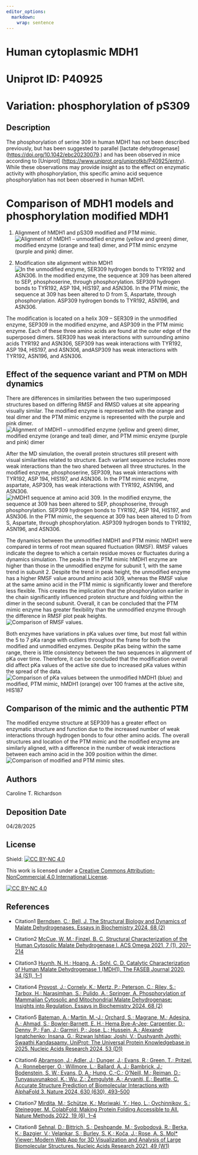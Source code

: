 ```yaml
---
editor_options: 
  markdown: 
    wrap: sentence
---
```


# Human cytoplasmic MDH1

# Uniprot ID: P40925

# Variation: phosphorylation of pS309

## Description

The phosphorylation of serine 309 in human MDH1 has not been described previously, but has been suggested to parallel [lactate dehydrogenase] (<https://doi.org/10.1042/ebc20230079>.) and has been observed in mice according to [Uniprot] (<https://www.uniprot.org/uniprotkb/P40925/entry>).
While these observations may provide insight as to the effect on enzymatic activity with phosphorylation, this specific amino acid sequence phosphorylation has not been observed in human MDH1.

# Comparison of MDH1 models and phosphorylation modified MDH1

1.  Alignment of hMDH1 and pS309 modified and PTM mimic.
    ![Alignment of hMDH1 – unmodified enzyme (yellow and green) dimer, modified enzyme (orange and teal) dimer, and PTM mimic enzyme (purple and pink) dimer.](images/site.png)

2.  Modification site alignment within MDH1 ![In the unmodified enzyme, SER309 hydrogen bonds to TYR192 and ASN306. In the modified enzyme, the sequence at 309 has been altered to SEP, phosphoserine, through phosphorylation. SEP309 hydrogen bonds to TYR192, ASP 194, HIS197, and ASN306. In the PTM mimic, the sequence at 309 has been altered to D from S, Aspartate, through phosphorylation. ASP309 hydrogen bonds to TYR192, ASN196, and ASN306.](images/site.png)

The modification is located on a helix 309 – SER309 in the unmodified enzyme, SEP309 in the modified enzyme, and ASP309 in the PTM mimic enzyme.
Each of these three amino acids are found at the outer edge of the superposed dimers.
SER309 has weak interactions with surrounding amino acids TYR192 and ASN306, SEP309 has weak interactions with TYR192, ASP 194, HIS197, and ASN306, andASP309 has weak interactions with TYR192, ASN196, and ASN306.

## Effect of the sequence variant and PTM on MDH dynamics

There are differences in similarities between the two superimposed structures based on differing RMSF and RMSD values at site appearing visually similar.
The modified enzyme is represented with the orange and teal dimer and the PTM mimic enzyme is represented with the purple and pink dimer.
![Alignment of hMDH1 – unmodified enzyme (yellow and green) dimer, modified enzyme (orange and teal) dimer, and PTM mimic enzyme (purple and pink) dimer](images/md_align.png)

After the MD simulation, the overall protein structures still present with visual similarities related to structure.
Each variant sequence includes more weak interactions than the two shared between all three structures.
In the modified enzyme, phosphoserine, SEP309, has weak interactions with TYR192, ASP 194, HIS197, and ASN306.
In the PTM mimic enzyme, aspartate, ASP309, has weak interactions with TYR192, ASN196, and ASN306.
![hMDH1 sequence at amino acid 309. In the modified enzyme, the sequence at 309 has been altered to SEP, phosphoserine, through phosphorylation. SEP309 hydrogen bonds to TYR192, ASP 194, HIS197, and ASN306. In the PTM mimic, the sequence at 309 has been altered to D from S, Aspartate, through phosphorylation. ASP309 hydrogen bonds to TYR192, ASN196, and ASN306.](images/md_site.png)

The dynamics between the unmodified hMDH1 and PTM mimic hMDH1 were compared in terms of root mean squared fluctuation (RMSF).
RMSF values indicate the degree to which a certain residue moves or fluctuates during a dynamics simulation.
The peaks in the PTM mimic hMDH1 enzyme are higher than those in the unmodified enzyme for subunit 1, with the same trend in subunit 2.
Despite the trend in peak height, the unmodified enzyme has a higher RMSF value around amino acid 309, whereas the RMSF value at the same amino acid in the PTM mimic is significantly lower and therefore less flexible.
This creates the implication that the phosphorylation earlier in the chain significantly influenced protein structure and folding within the dimer in the second subunit.
Overall, it can be concluded that the PTM mimic enzyme has greater flexibility than the unmodified enzyme through the difference in RMSF plot peak heights.\
![Comparison of RMSF values.](images/RMSF_compare.png)

Both enzymes have variations in pKa values over time, but most fall within the 5 to 7 pKa range with outliers throughout the frame for both the modified and unmodified enzymes.
Despite pKas being within the same range, there is little consistency between the two sequences in alignment of pKa over time.
Therefore, it can be concluded that the modification overall did affect pKa values of the active site due to increased pKa values within the spread of the data.
![Comparison of pKa values between the unmodified hMDH1 (blue) and modified, PTM mimic, hMDH1 (orange) over 100 frames at the active site, HIS187](images/pKa_over_traj_HIS187.png)

## Comparison of the mimic and the authentic PTM

The modified enzyme structure at SEP309 has a greater effect on enzymatic structure and function due to the increased number of weak interactions through hydrogen bonds to four other amino acids.
The overall structures and location of the PTM mimic and the modified enzyme are similarly aligned, with a difference in the number of weak interactions between each amino acid in the 309 position within the dimer.
![Comparison of modified and PTM mimic sites.](images/mod_compare.png)

## Authors

Caroline T. Richardson

## Deposition Date

04/28/2025

## License

Shield: [![CC BY-NC 4.0](https://img.shields.io/badge/License-CC%20BY--NC%204.0-lightgrey.svg)](https://creativecommons.org/licenses/by-nc/4.0/)

This work is licensed under a [Creative Commons Attribution-NonCommercial 4.0 International License](https://creativecommons.org/licenses/by-nc/4.0/).

[![CC BY-NC 4.0](https://licensebuttons.net/l/by-nc/4.0/88x31.png)](https://creativecommons.org/licenses/by-nc/4.0/)

## References

-   Citation1 [Berndsen, C.; Bell, J. The Structural Biology and Dynamics of Malate Dehydrogenases. Essays in Biochemistry 2024, 68 (2)](https://doi.org/10.1042/ebc20230082)

-   Citation2 [McCue, W. M.; Finzel, B. C. Structural Characterization of the Human Cytosolic Malate Dehydrogenase I. ACS Omega 2021, 7 (1), 207–214](https://doi.org/10.1021/acsomega.1c04385)

-   Citation3 [Huynh, N. H.; Hoang, A.; Sohl, C. D. Catalytic Characterization of Human Malate Dehydrogenase 1 (MDH1). The FASEB Journal 2020, 34 (S1), 1–1](https://doi.org/10.1096/fasebj.2020.34.s1.04837)

-   Citation4 [Provost, J.; Cornely, K.; Mertz, P.; Peterson, C.; Riley, S.; Tarbox, H.; Narasimhan, S.; Pulido, A.; Springer, A. Phosphorylation of Mammalian Cytosolic and Mitochondrial Malate Dehydrogenase: Insights into Regulation. Essays in Biochemistry 2024, 68 (2)](https://doi.org/10.1042/ebc20230079)

-   Citation5 [Bateman, A.; Martin, M.-J.; Orchard, S.; Magrane, M.; Adesina, A.; Ahmad, S.; Bowler-Barnett, E. H.; Hema Bye-A-Jee; Carpentier, D.; Denny, P.; Fan, J.; Garmiri, P.; Jose, L.; Hussein, A.; Alexandr Ignatchenko; Insana, G.; Rizwan Ishtiaq; Joshi, V.; Dushyanth Jyothi; Swaathi Kandasaamy. UniProt: The Universal Protein Knowledgebase in 2025. Nucleic Acids Research 2024, 53 (D1)](https://doi.org/10.1093/nar/gkae1010)

-   Citation6 [Abramson, J.; Adler, J.; Dunger, J.; Evans, R.; Green, T.; Pritzel, A.; Ronneberger, O.; Willmore, L.; Ballard, A. J.; Bambrick, J.; Bodenstein, S. W.; Evans, D. A.; Hung, C.-C.; O’Neill, M.; Reiman, D.; Tunyasuvunakool, K.; Wu, Z.; Žemgulytė, A.; Arvaniti, E.; Beattie, C. Accurate Structure Prediction of Biomolecular Interactions with AlphaFold 3. Nature 2024, 630 (630), 493–500](https://doi.org/10.1038/s41586-024-07487-w)

-   Citation7 [Mirdita, M.; Schütze, K.; Moriwaki, Y.; Heo, L.; Ovchinnikov, S.; Steinegger, M. ColabFold: Making Protein Folding Accessible to All. Nature Methods 2022, 19 (6), 1–4](https://doi.org/10.1038/s41592-022-01488-1)

-   Citation8 [Sehnal, D.; Bittrich, S.; Deshpande, M.; Svobodová, R.; Berka, K.; Bazgier, V.; Velankar, S.; Burley, S. K.; Koča, J.; Rose, A. S. Mol\* Viewer: Modern Web App for 3D Visualization and Analysis of Large Biomolecular Structures. Nucleic Acids Research 2021, 49 (W1)](https://doi.org/10.1093/nar/gkab314)
